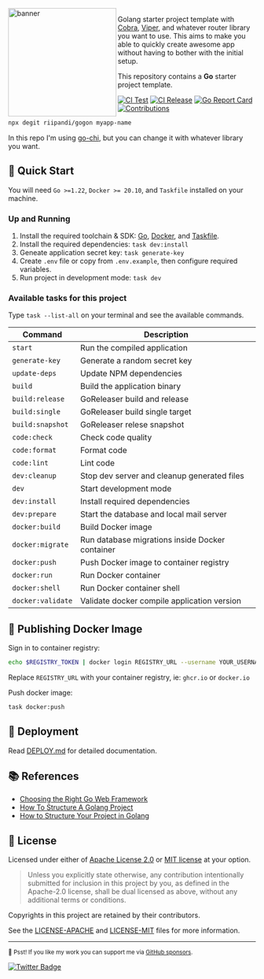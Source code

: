 <img src="https://i.imgur.com/vJfIiId.png" alt="banner" align="left" height="220" />

Golang starter project template with [Cobra][cobra], [Viper][viper], and whatever router library you want to use.
This aims to make you able to quickly create awesome app without having to bother with the
initial setup.

This repository contains a **Go** starter project template.

[![CI Test](https://github.com/riipandi/gogon/actions/workflows/release.yml/badge.svg)](https://github.com/riipandi/gogon/actions/workflows/release.yml)
[![CI Release](https://github.com/riipandi/gogon/actions/workflows/test.yml/badge.svg)](https://github.com/riipandi/gogon/actions/workflows/test.yml)
[![Go Report Card](https://goreportcard.com/badge/github.com/riipandi/gogon)](https://goreportcard.com/report/github.com/riipandi/gogon)
[![Contributions](https://img.shields.io/badge/Contributions-welcome-blue.svg?color=gray)](https://github.com/riipandi/gogon/graphs/contributors)

```bash
npx degit riipandi/gogon myapp-name
```

In this repo I'm using [go-chi][go-chi], but you can change it with whatever library you want.

## 🏁 Quick Start

You will need `Go >=1.22`, `Docker >= 20.10`, and `Taskfile` installed on your machine.

### Up and Running

1. Install the required toolchain & SDK: [Go](https://go.dev/doc/install), [Docker][docker], and [Taskfile][taskfile].
2. Install the required dependencies: `task dev:install`
3. Geneate application secret key: `task generate-key`
3. Create `.env` file or copy from `.env.example`, then configure required variables.
4. Run project in development mode: `task dev`

### Available tasks for this project

Type `task --list-all` on your terminal and see the available commands.

| Command            | Description                                     |
| ------------------ | ----------------------------------------------- |
| `start`            | Run the compiled application                    |
| `generate-key`     | Generate a random secret key                    |
| `update-deps`      | Update NPM dependencies                         |
| `build`            | Build the application binary                    |
| `build:release`    | GoReleaser build and release                    |
| `build:single`     | GoReleaser build single target                  |
| `build:snapshot`   | GoReleaser relese snapshot                      |
| `code:check`       | Check code quality                              |
| `code:format`      | Format code                                     |
| `code:lint`        | Lint code                                       |
| `dev:cleanup`      | Stop dev server and cleanup generated files     |
| `dev`              | Start development mode                          |
| `dev:install`      | Install required dependencies                   |
| `dev:prepare`      | Start the database and local mail server        |
| `docker:build`     | Build Docker image                              |
| `docker:migrate`   | Run database migrations inside Docker container |
| `docker:push`      | Push Docker image to container registry         |
| `docker:run`       | Run Docker container                            |
| `docker:shell`     | Run Docker container shell                      |
| `docker:validate`  | Validate docker compile application version     |

## 🐳 Publishing Docker Image

Sign in to container registry:

```sh
echo $REGISTRY_TOKEN | docker login REGISTRY_URL --username YOUR_USERNAME --password-stdin
```

Replace `REGISTRY_URL` with your container registry, ie: `ghcr.io` or `docker.io`

Push docker image:

```sh
task docker:push
```

## 🚀 Deployment

Read [DEPLOY.md](./DEPLOY.md) for detailed documentation.

## 📚 References

- [Choosing the Right Go Web Framework](https://brunoscheufler.com/blog/2019-04-26-choosing-the-right-go-web-framework)
- [How To Structure A Golang Project](https://blog.boot.dev/golang/golang-project-structure)
- [How to Structure Your Project in Golang](https://medium.com/geekculture/how-to-structure-your-project-in-golang-the-backend-developers-guide-31be05c6fdd9)

## 🪪 License

Licensed under either of [Apache License 2.0][license-apache] or [MIT license][license-mit] at your option.

> Unless you explicitly state otherwise, any contribution intentionally submitted for inclusion in this project by you,
> as defined in the Apache-2.0 license, shall be dual licensed as above, without any additional terms or conditions.

Copyrights in this project are retained by their contributors.

See the [LICENSE-APACHE](./LICENSE-APACHE) and [LICENSE-MIT](./LICENSE-MIT) files for more information.

---

<sub>🤫 Psst! If you like my work you can support me via [GitHub sponsors](https://github.com/sponsors/riipandi).</sub>

[![Twitter Badge](https://img.shields.io/badge/-%40riipandi-1ca0f1?style=flat&labelColor=0890f0&logo=twitter&logoColor=white)][riipandi-twitter]

[cobra]: https://cobra.dev/
[viper]: https://github.com/spf13/viper
[go-chi]: https://github.com/go-chi/chi
[docker]: https://docs.docker.com/engine/install/
[taskfile]: https://taskfile.dev/installation
[license-mit]: https://choosealicense.com/licenses/mit/
[license-apache]: https://choosealicense.com/licenses/apache-2.0/
[riipandi-twitter]: https://twitter.com/intent/follow?screen_name=riipandi
